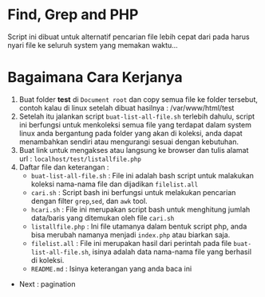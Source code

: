 # Find, Grep and PHP
Script ini dibuat untuk alternatif pencarian file lebih cepat dari pada harus nyari file ke seluruh system yang memakan waktu... 
# Bagaimana Cara Kerjanya 
1. Buat folder <b>test</b> di `Document root` dan copy semua file ke folder tersebut, contoh kalau di linux setelah dibuat hasilnya : /var/www/html/test
2. Setelah itu jalankan script `buat-list-all-file.sh` terlebih dahulu, script ini berfungsi untuk menkoleksi semua file yang terdapat dalam system linux anda bergantung pada folder yang akan di koleksi, anda dapat menambahkan sendiri atau mengurangi sesuai dengan kebutuhan.
3. Buat link untuk mengakses atau langsung ke browser dan tulis alamat url : `localhost/test/listallfile.php`
4. Daftar file dan keterangan : 
	 - `buat-list-all-file.sh`	: File ini adalah bash script untuk malakukan koleksi nama-nama file dan dijadikan `filelist.all`
	 - `cari.sh`	: Script bash ini berfungsi untuk melakukan pencarian dengan filter `grep`,`sed`, dan `awk` tool.
	 - `hcari.sh`	: File ini merupakan script bash untuk menghitung jumlah data/baris yang ditemukan oleh file `cari.sh`
	 - `listallfile.php`	: Ini file utamanya dalam bentuk script php, anda bisa merubah namanya menjadi `index.php` atau biarkan saja.
	 - `filelist.all`	: File ini merupakan hasil dari perintah pada file `buat-list-all-file.sh`, isinya adalah data nama-nama file yang berhasil di koleksi.
	 - `README.md`	: Isinya keterangan yang anda baca ini 

- Next : pagination

